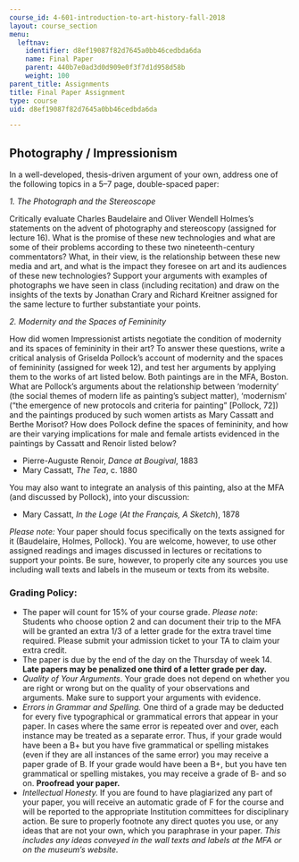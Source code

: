 ```yaml
---
course_id: 4-601-introduction-to-art-history-fall-2018
layout: course_section
menu:
  leftnav:
    identifier: d8ef19087f82d7645a0bb46cedbda6da
    name: Final Paper
    parent: 440b7e0ad3d0d909e0f3f7d1d958d58b
    weight: 100
parent_title: Assignments
title: Final Paper Assignment
type: course
uid: d8ef19087f82d7645a0bb46cedbda6da

---
```


Photography / Impressionism
---------------------------

In a well-developed, thesis-driven argument of your own, address one of the following topics in a 5–7 page, double-spaced paper:

_1\. The Photograph and the Stereoscope_

Critically evaluate Charles Baudelaire and Oliver Wendell Holmes’s statements on the advent of photography and stereoscopy (assigned for lecture 16). What is the promise of these new technologies and what are some of their problems according to these two nineteenth-century commentators? What, in their view, is the relationship between these new media and art, and what is the impact they foresee on art and its audiences of these new technologies? Support your arguments with examples of photographs we have seen in class (including recitation) and draw on the insights of the texts by Jonathan Crary and Richard Kreitner assigned for the same lecture to further substantiate your points.

_2\. Modernity and the Spaces of Femininity_

How did women Impressionist artists negotiate the condition of modernity and its spaces of femininity in their art? To answer these questions, write a critical analysis of Griselda Pollock’s account of modernity and the spaces of femininity (assigned for week 12), and test her arguments by applying them to the works of art listed below. Both paintings are in the MFA, Boston. What are Pollock’s arguments about the relationship between ‘modernity’ (the social themes of modern life as painting’s subject matter), ‘modernism’ (“the emergence of new protocols and criteria for painting” \[Pollock, 72\]) and the paintings produced by such women artists as Mary Cassatt and Berthe Morisot? How does Pollock define the spaces of femininity, and how are their varying implications for male and female artists evidenced in the paintings by Cassatt and Renoir listed below?

*   Pierre-Auguste Renoir, _Dance at Bougival_, 1883
*   Mary Cassatt, _The Tea_, c. 1880

You may also want to integrate an analysis of this painting, also at the MFA (and discussed by Pollock), into your discussion:

*   Mary Cassatt, _In the Loge_ (_At the Français, A Sketch_), 1878

_Please note:_ Your paper should focus specifically on the texts assigned for it (Baudelaire, Holmes, Pollock). You are welcome, however, to use other assigned readings and images discussed in lectures or recitations to support your points. Be sure, however, to properly cite any sources you use including wall texts and labels in the museum or texts from its website.

### Grading Policy:

*   The paper will count for 15% of your course grade. _Please note_: Students who choose option 2 and can document their trip to the MFA will be granted an extra 1/3 of a letter grade for the extra travel time required. Please submit your admission ticket to your TA to claim your extra credit.
*   The paper is due by the end of the day on the Thursday of week 14. **Late papers may be penalized one third of a letter grade per day.**
*   _Quality of Your Arguments_. Your grade does not depend on whether you are right or wrong but on the quality of your observations and arguments. Make sure to support your arguments with evidence.
*   _Errors in Grammar and Spelling._ One third of a grade may be deducted for every five typographical or grammatical errors that appear in your paper. In cases where the same error is repeated over and over, each instance may be treated as a separate error. Thus, if your grade would have been a B+ but you have five grammatical or spelling mistakes (even if they are all instances of the same error) you may receive a paper grade of B. If your grade would have been a B+, but you have ten grammatical or spelling mistakes, you may receive a grade of B- and so on. **Proofread your paper.**
*   _Intellectual Honesty._ If you are found to have plagiarized any part of your paper, you will receive an automatic grade of F for the course and will be reported to the appropriate Institution committees for disciplinary action. Be sure to properly footnote any direct quotes you use, or any ideas that are not your own, which you paraphrase in your paper. _This includes any ideas conveyed in the wall texts and labels at the MFA or on the museum’s website._